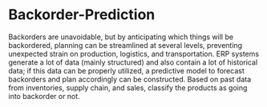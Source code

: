 # Backorder-Prediction

Backorders are unavoidable, but by anticipating which things will be backordered,
planning can be streamlined at several levels, preventing unexpected strain on
production, logistics, and transportation. ERP systems generate a lot of data (mainly
structured) and also contain a lot of historical data; if this data can be properly utilized, a
predictive model to forecast backorders and plan accordingly can be constructed.
Based on past data from inventories, supply chain, and sales, classify the products as
going into backorder or not.
